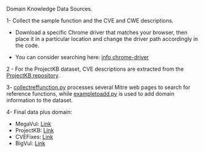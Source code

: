 Domain Knowledge Data Sources.

1- Collect the sample function and the CVE and CWE descriptions.
- Download a specific Chrome driver that matches your browser, then place it in a particular location and change the driver path accordingly in the code.

- You can consider searching here: [info chrome-driver](https://developer.chrome.com/docs/chromedriver/downloads)

2 - For the ProjectKB dataset, CVE descriptions are extracted from the [ProjectKB repository](https://github.com/SAP/project-kb/tree/vulnerability-data/statements).

3- [collectreffunction.py]() processes several Mitre web pages to search for reference functions, while [exampletoadd.py]() is used to add domain information to the dataset.

4- Final data plus domain:
- MegaVul: [Link](https://drive.google.com/file/d/14TT--A5nFHmbNSe3vfqmz930RDAhKFO1/view?usp=sharing)
- ProjectKB: [Link](https://drive.google.com/file/d/1W3Truwd_kEAGYwBgHd6hRLELAeyQRBwT/view?usp=sharing)
- CVEFixes: [Link](https://drive.google.com/file/d/14vtngKXaBPI43aKRfd6-PoV3peDtd5XU/view?usp=sharing)
- BigVul: [Link](https://drive.google.com/file/d/1bIbhqCy1jlkzyXItaUrJA_mYE9kfs2Qz/view?usp=sharing)
